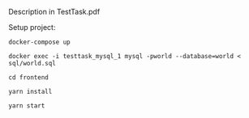 Description in TestTask.pdf

Setup project:

`docker-compose up`

`docker exec -i testtask_mysql_1 mysql -pworld --database=world < sql/world.sql`

`cd frontend`

`yarn install`

`yarn start`

